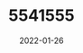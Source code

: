 ---
title: 5541555
date: 2022-01-26
draft: false
name: 甘城なつき
img_url: https://ae05.alicdn.com/kf/H3558a7c613b645c9a4b5367adedea3deL.png
original_fn: DSCF0454.jpg
tags:
- 甘城なつき

---